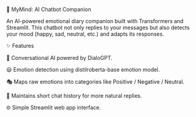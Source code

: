 🧠 MyMind: AI Chatbot Companion

An AI-powered emotional diary companion built with Transformers and Streamlit.
This chatbot not only replies to your messages but also detects your mood (happy, sad, neutral, etc.) and adapts its responses. 

✨ Features

💬 Conversational AI powered by DialoGPT.

😃 Emotion detection using distilroberta-base emotion model.

🎭 Maps raw emotions into categories like Positive / Negative / Neutral.

📖 Maintains short chat history for more natural replies.

🌐 Simple Streamlit web app interface.
